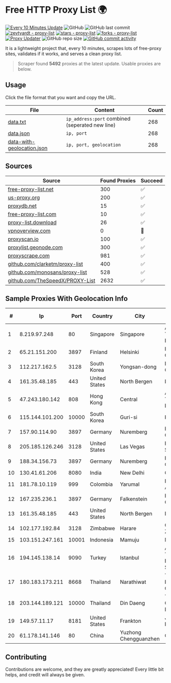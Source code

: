 
# Free HTTP Proxy List 🌍

[![Every 10 Minutes Update](https://github.com/mertguvencli/http-proxy-list/actions/workflows/main.yml/badge.svg?branch=main)](https://github.com/mertguvencli/http-proxy-list/actions/workflows/main.yml)
![GitHub](https://img.shields.io/github/license/mertguvencli/http-proxy-list)
![GitHub last commit](https://img.shields.io/github/last-commit/mertguvencli/http-proxy-list)
[![zevtyardt - proxy-list](https://img.shields.io/static/v1?label=zevtyardt&message=proxy-list&color=blue&logo=github)](https://github.com/zevtyardt/proxy-list "Go to GitHub repo")
[![stars - proxy-list](https://img.shields.io/github/stars/zevtyardt/proxy-list?style=social)](https://github.com/zevtyardt/proxy-list)
[![forks - proxy-list](https://img.shields.io/github/forks/zevtyardt/proxy-list?style=social)](https://github.com/zevtyardt/proxy-list)
[![Proxy Updater](https://github.com/zevtyardt/proxy-list/workflows/Proxy%20Updater/badge.svg)](https://github.com/zevtyardt/proxy-list/actions?query=workflow:"Proxy+Updater")
![GitHub repo size](https://img.shields.io/github/repo-size/zevtyardt/proxy-list)
[![GitHub commit activity](https://img.shields.io/github/commit-activity/m/zevtyardt/proxy-list?logo=commits)](https://github.com/zevtyardt/proxy-list/commits/main)

It is a lightweight project that, every 10 minutes, scrapes lots of free-proxy sites, validates if it works, and serves a clean proxy list.

> Scraper found **5492** proxies at the latest update. Usable proxies are below.

## Usage

Click the file format that you want and copy the URL.

|File|Content|Count|
|----|-------|-----|
|[data.txt](https://raw.githubusercontent.com/mertguvencli/http-proxy-list/main/proxy-list/data.txt)|`ip_address:port` combined (seperated new line)|268|
|[data.json](https://raw.githubusercontent.com/mertguvencli/http-proxy-list/main/proxy-list/data.json)|`ip, port`|268|
|[data-with-geolocation.json](https://raw.githubusercontent.com/mertguvencli/http-proxy-list/main/proxy-list/data-with-geolocation.json)|`ip, port, geolocation`|268|

## Sources

|Source|Found Proxies|Succeed|
|------|-------------|-------|
|[free-proxy-list.net](https://free-proxy-list.net)|300|✅|
|[us-proxy.org](https://www.us-proxy.org)|200|✅|
|[proxydb.net](http://proxydb.net)|15|✅|
|[free-proxy-list.com](https://free-proxy-list.com/?page=&port=&type%5B%5D=http&type%5B%5D=https&up_time=0&search=Search)|10|✅|
|[proxy-list.download](https://www.proxy-list.download/HTTP)|26|✅|
|[vpnoverview.com](https://vpnoverview.com/privacy/anonymous-browsing/free-proxy-servers)|0|🚫|
|[proxyscan.io](https://www.proxyscan.io)|100|✅|
|[proxylist.geonode.com](https://proxylist.geonode.com/api/proxy-list?limit=300&page=1&sort_by=lastChecked&sort_type=desc&protocols=http,https)|300|✅|
|[proxyscrape.com](https://api.proxyscrape.com/v2/?request=displayproxies&protocol=http&timeout=10000&country=all&ssl=all&anonymity=all)|981|✅|
|[github.com/clarketm/proxy-list](https://raw.githubusercontent.com/clarketm/proxy-list/master/proxy-list-raw.txt)|400|✅|
|[github.com/monosans/proxy-list](https://raw.githubusercontent.com/monosans/proxy-list/main/proxies/http.txt)|528|✅|
|[github.com/TheSpeedX/PROXY-List](https://raw.githubusercontent.com/TheSpeedX/PROXY-List/master/http.txt)|2632|✅|


## Sample Proxies With Geolocation Info

|#|Ip|Port|Country|City|Internet Service Provider|
|-|--|----|-------|----|-------------------------|
|1|8.219.97.248|80|Singapore|Singapore|Alibaba (US) Technology Co., Ltd.|
|2|65.21.151.200|3897|Finland|Helsinki|Hetzner Online GmbH|
|3|112.217.162.5|3128|South Korea|Yongsan-dong|LG DACOM Corporation|
|4|161.35.48.185|443|United States|North Bergen|DigitalOcean, LLC|
|5|47.243.180.142|808|Hong Kong|Central|Alibaba (US) Technology Co., Ltd.|
|6|115.144.101.200|10000|South Korea|Guri-si|Korea Telecom|
|7|157.90.114.90|3897|Germany|Nuremberg|Hetzner Online GmbH|
|8|205.185.126.246|3128|United States|Las Vegas|FranTech Solutions|
|9|188.34.156.73|3897|Germany|Nuremberg|Hetzner Online GmbH|
|10|130.41.61.206|8080|India|New Delhi|Google LLC|
|11|181.78.10.119|999|Colombia|Yarumal|IFX Networks Argentina S.R.L|
|12|167.235.236.1|3897|Germany|Falkenstein|Hetzner Online GmbH|
|13|161.35.48.185|443|United States|North Bergen|DigitalOcean, LLC|
|14|102.177.192.84|3128|Zimbabwe|Harare|Contitouch Zimbabwe|
|15|103.151.247.161|10001|Indonesia|Mamuju|MANAKARRANET|
|16|194.145.138.14|9090|Turkey|Istanbul|Atlantis Telekomunikasyon Bilisim Hizmetleri San. Tic. Ltd|
|17|180.183.173.211|8668|Thailand|Narathiwat|Triple T Broadband Public Company Limited|
|18|203.144.189.121|10000|Thailand|Din Daeng|True Internet Corporation CO. Ltd.|
|19|149.57.11.17|8181|United States|Frankton|J2 Technology LLC|
|20|61.178.141.146|80|China|Yuzhong Chengguanzhen|Chinanet|



## Contributing

Contributions are welcome, and they are greatly appreciated! Every
little bit helps, and credit will always be given.

